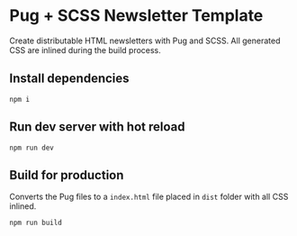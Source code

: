# Pug + SCSS Newsletter Template

Create distributable HTML newsletters with Pug and SCSS. All generated CSS are inlined during the build process. 

## Install dependencies
    npm i

## Run dev server with hot reload
    npm run dev

## Build for production
Converts the Pug files to a `index.html` file placed in `dist` folder with all CSS inlined.

    npm run build
